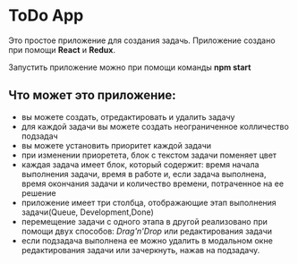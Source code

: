 # ToDo App

Это простое приложение для создания задачь.
Приложение создано при помощи **React** и **Redux**.

Запустить приложение можно при помощи команды **npm start**

## Что может это приложение:

- вы можете создать, отредактировать и удалить задачу
- для каждой задачи вы можете создать неограниченное колличество подзадач
- вы можете установить приоритет каждой задачи
- при изменении приоретета, блок с текстом задачи поменяет цвет
- каждая задача имеет блок, который содержит: время начала выполнения задачи, время в работе и, если задача выполнена, время окончания задачи и количество времени, потраченное на ее решение
- приложение имеет три столбца, отображающие этап выполнения задачи(Queue, Development,Done)
- перемещение задачи с одного этапа в другой реализовано при помощи двух способов: _Drag'n'Drop_ или редактирования задачи
- если подзадача выполнена ее можно удалить в модальном окне редактирования задачи или зачеркнуть, нажав на подзадачу.
